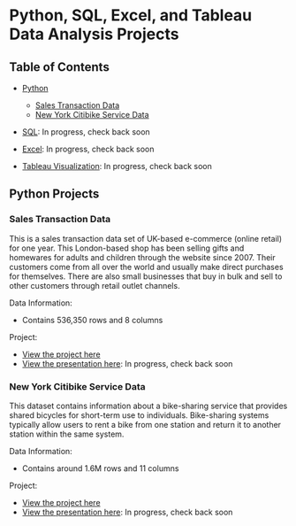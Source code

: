 # Python, SQL, Excel, and Tableau Data Analysis Projects

## Table of Contents

- [Python](#Python-Projects)
  - [Sales Transaction Data](#Sales-Transaction-Data)
  - [New York Citibike Service Data](#New-York-Citibike-Service-Data)

- [SQL](https://www.github.com): In progress, check back soon

- [Excel](https://www.github.com): In progress, check back soon

- [Tableau Visualization](https://www.github.com): In progress, check back soon


## Python Projects
### Sales Transaction Data
This is a sales transaction data set of UK-based e-commerce (online retail) for one year. This London-based shop has been selling gifts and homewares for adults and children through the website since 2007. Their customers come from all over the world and usually make direct purchases for themselves. There are also small businesses that buy in bulk and sell to other customers through retail outlet channels.

Data Information:
- Contains 536,350 rows and 8 columns

Project:
- [View the project here](https://github.com/huskyyyboy/Data-Analysis-Portfolio/tree/master/Python/UK%20Sales%20Transaction)
- [View the presentation here](https://www.github.com): In progress, check back soon

### New York Citibike Service Data
This dataset contains information about a bike-sharing service that provides shared bicycles for short-term use to individuals. Bike-sharing systems typically allow users to rent a bike from one station and return it to another station within the same system.

Data Information:
- Contains around 1.6M rows and 11 columns

Project:
- [View the project here](https://github.com/huskyyyboy/Data-Analysis-Portfolio/tree/master/Python/UK%20Sales%20Transaction)
- [View the presentation here](https://www.github.com): In progress, check back soon